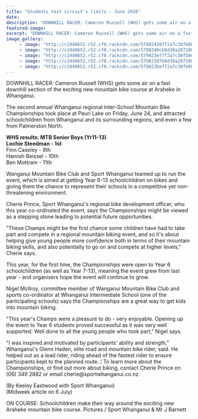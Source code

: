```yaml
---
title: "Students test circuit's limits - June 2016"
date: 
description: "DOWNHILL RACER: Cameron Russell (WHS) gets some air on a fast downhill section of the exciting new mountain bike course at Araheke in Whanganui..."
featured-image: 
excerpt: "DOWNHILL RACER: Cameron Russell (WHS) gets some air on a fast downhill section of the exciting new mountain bike course at Araheke in Whanganui..."
image_gallery:
     - image: "http://c1940652.r52.cf0.rackcdn.com/57982420ff2a7c38fb000c14/Group-shot.jpg"
     - image: "http://c1940652.r52.cf0.rackcdn.com/5798240cb8d39a2071000c12/20160624_131538.jpg"
     - image: "http://c1940652.r52.cf0.rackcdn.com/579823efff2a7c38fb000c12/20160624_131211.jpg"
     - image: "http://c1940652.r52.cf0.rackcdn.com/579823d7b8d39a2071000c10/20160624_131156.jpg"
     - image: "http://c1940652.r52.cf0.rackcdn.com/579823beff2a7c38fb000c10/20160624_131150.jpg"
---
```


<p>DOWNHILL RACER: Cameron Russell (WHS) gets some air on a fast downhill section of the exciting new mountain bike course at Araheke in Whanganui.</p>
<p>The second annual Whanganui regional Inter-School Mountain Bike Championships took place at Pauri Lake on Friday, June 24, and attracted schoolchildren from Whanganui and its surrounding regions, and even a few from Palmerston North.</p>
<p><strong>WHS results:&nbsp;MTB Senior Boys (Yr11-13)</strong><br /><strong>Lochie Steedman -&nbsp;1st&nbsp;</strong><br />Finn Caseley -&nbsp;<span>8th</span><br />Hamish Beissel -&nbsp;<span>10th</span><br />Ben Mottram -&nbsp;<span>11th</span></p>
<p>Wanganui Mountain Bike Club and Sport Whanganui teamed up to run the event, which is aimed at getting Year 6-13 schoolchildren on bikes and giving them the chance to represent their schools in a competitive yet non-threatening environment.</p>
<p>Cherie Prince, Sport Whanganui's regional bike development officer, who this year co-ordinated the event, says the Championships might be viewed as a stepping stone leading to potential future opportunities.</p>
<p>"These Champs might be the first chance some children have had to take part and compete in a regional mountain biking event, and so it's about helping give young people more confidence both in terms of their mountain biking skills, and also potentially to go on and compete at higher levels," Cherie says.</p>
<p>This year, for the first time, the Championships were open to Year 6 schoolchildren (as well as Year 7-13), meaning the event grew from last year - and organisers hope the event will continue to grow.</p>
<p>Nigel McIlroy, committee member of Wanganui Mountain Bike Club and sports co-ordinator at Whanganui Intermediate School (one of the participating schools) says the Championships are a great way to get kids into mountain biking.</p>
<p>"This year's Champs were a pleasure to do - very enjoyable. Opening up the event to Year 6 students proved successful as it was very well supported. Well done to all the young people who took part," Nigel says.</p>
<p>"I was inspired and motivated by participants' ability and strength," Whanganui's Glenn Haden, elite road and mountain bike rider, said. He helped out as a lead rider, riding ahead of the fastest rider to ensure participants kept to the planned route. &brvbar; To learn more about the Championships, or find out more about biking, contact Cherie Prince on (06) 349 2882 or email cherie@sportwhanganui.co.nz</p>
<p><span>(By Keeley Eastwood with Sport Whanganui)<br />(Midweek article on 6 July)</span></p>
<p><span><span>ON COURSE: Schoolchildren make their way around the exciting new Araheke mountain bike course. Pictures / Sport Whanganui &amp; Mr J Barnett</span></span></p>

